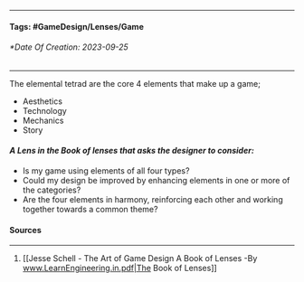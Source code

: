 __________________________________________________________________________
#### **Tags:** #GameDesign/Lenses/Game
###### *Date Of Creation: 2023-09-25
__________________________________________________________________________

The elemental tetrad are the core 4 elements that make up a game; 
- Aesthetics
- Technology
- Mechanics
- Story

#### ***A Lens in the Book of lenses that asks the designer to consider:***
- Is my game using elements of all four types?
- Could my design be improved by enhancing elements in one or more of the categories?
- Are the four elements in harmony, reinforcing each other and working together towards a common theme?
#### Sources
__________________________________________________________________________
1. [[Jesse Schell - The Art of Game Design A Book of Lenses -By www.LearnEngineering.in.pdf|The Book of Lenses]]
